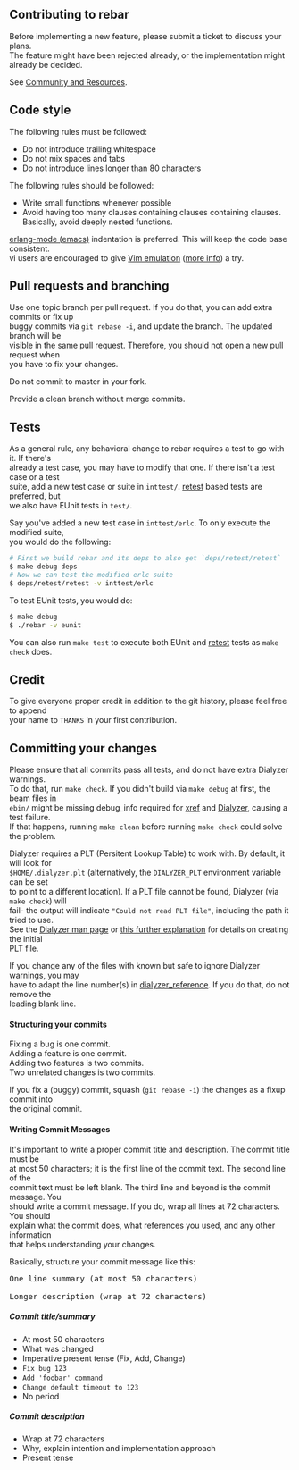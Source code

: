 Contributing to rebar
---------------------

Before implementing a new feature, please submit a ticket to discuss your plans.  
The feature might have been rejected already, or the implementation might already be decided.

See [Community and Resources](README.md#community-and-resources).

Code style
----------

The following rules must be followed:
 * Do not introduce trailing whitespace
 * Do not mix spaces and tabs
 * Do not introduce lines longer than 80 characters

The following rules should be followed:
 * Write small functions whenever possible
 * Avoid having too many clauses containing clauses containing clauses.  
   Basically, avoid deeply nested functions.

[erlang-mode (emacs)](http://www.erlang.org/doc/man/erlang.el.html)
indentation is preferred. This will keep the code base consistent.  
vi users are encouraged to give [Vim emulation](http://emacswiki.org/emacs/Evil) ([more
info](https://gitorious.org/evil/pages/Home)) a try.

Pull requests and branching
---------------------------

Use one topic branch per pull request. If you do that, you can add extra commits or fix up  
buggy commits via `git rebase -i`, and update the branch. The updated branch will be  
visible in the same pull request. Therefore, you should not open a new pull request when  
you have to fix your changes.

Do not commit to master in your fork.

Provide a clean branch without merge commits.

Tests
-----

As a general rule, any behavioral change to rebar requires a test to go with it. If there's  
already a test case, you may have to modify that one. If there isn't a test case or a test  
suite, add a new test case or suite in `inttest/`. [retest](https://github.com/dizzyd/retest) based tests are preferred, but  
we also have EUnit tests in `test/`.

Say you've added a new test case in `inttest/erlc`. To only execute the modified suite,  
you would do the following:
```sh
# First we build rebar and its deps to also get `deps/retest/retest`
$ make debug deps
# Now we can test the modified erlc suite
$ deps/retest/retest -v inttest/erlc
```

To test EUnit tests, you would do:
```sh
$ make debug
$ ./rebar -v eunit
```

You can also run `make test` to execute both EUnit and [retest](https://github.com/dizzyd/retest) tests as `make check` does.

Credit
------

To give everyone proper credit in addition to the git history, please feel free to append  
your name to `THANKS` in your first contribution.

Committing your changes
-----------------------

Please ensure that all commits pass all tests, and do not have extra Dialyzer warnings.  
To do that, run `make check`. If you didn't build via `make debug` at first, the beam files in  
`ebin/` might be missing debug_info required for [xref](http://www.erlang.org/doc/man/xref.html) 
and [Dialyzer](http://www.erlang.org/doc/man/dialyzer.html), causing a test 
failure.  
If that happens, running `make clean` before running `make check` could solve the problem.  

Dialyzer requires a PLT (Persitent Lookup Table) to work with. By default, it will look for  
`$HOME/.dialyzer.plt` (alternatively, the `DIALYZER_PLT` environment variable can be set  
to point to a different location). If a PLT file cannot be found, Dialyzer (via `make check`) will  
fail- the output will indicate `"Could not read PLT file"`, including the path it tried to use.  
See the [Dialyzer man page](http://www.erlang.org/doc/man/dialyzer.html) or [this further explanation](http://www.erlang.org/doc/apps/dialyzer/dialyzer_chapter.html) for details on creating the initial  
PLT file.

If you change any of the files with known but safe to ignore Dialyzer warnings, you may  
have to adapt the line number(s) in [dialyzer_reference](dialyzer_reference). If you do that, 
do not remove the  
leading blank line.

#### Structuring your commits

Fixing a bug is one commit.  
Adding a feature is one commit.  
Adding two features is two commits.  
Two unrelated changes is two commits.

If you fix a (buggy) commit, squash (`git rebase -i`) the changes as a fixup commit into  
the original commit.

#### Writing Commit Messages

It's important to write a proper commit title and description. The commit title must be  
at most 50 characters; it is the first line of the commit text. The second line of the  
commit text must be left blank. The third line and beyond is the commit message. You  
should write a commit message. If you do, wrap all lines at 72 characters. You should  
explain what the commit does, what references you used, and any other information  
that helps understanding your changes.

Basically, structure your commit message like this:

<pre>
One line summary (at most 50 characters)

Longer description (wrap at 72 characters)
</pre>

##### Commit title/summary

* At most 50 characters
* What was changed
* Imperative present tense (Fix, Add, Change)
 * `Fix bug 123`
 * `Add 'foobar' command`
 * `Change default timeout to 123`
* No period

##### Commit description

* Wrap at 72 characters
* Why, explain intention and implementation approach
* Present tense
